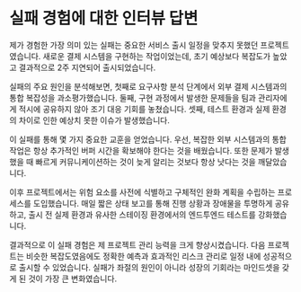 # 실패 경험에 대한 인터뷰 답변

제가 경험한 가장 의미 있는 실패는 중요한 서비스 출시 일정을 맞추지 못했던 프로젝트였습니다. 새로운 결제 시스템을 구현하는 작업이었는데, 초기 예상보다 복잡도가 높았고 결과적으로 2주 지연되어 출시되었습니다.

실패의 주요 원인을 분석해보면, 첫째로 요구사항 분석 단계에서 외부 결제 시스템과의 통합 복잡성을 과소평가했습니다. 둘째, 구현 과정에서 발생한 문제들을 팀과 관리자에게 적시에 공유하지 않아 조기 대응 기회를 놓쳤습니다. 셋째, 테스트 환경과 실제 환경의 차이로 인한 예상치 못한 이슈가 발생했습니다.

이 실패를 통해 몇 가지 중요한 교훈을 얻었습니다. 우선, 복잡한 외부 시스템과의 통합 작업은 항상 추가적인 버퍼 시간을 확보해야 한다는 것을 배웠습니다. 또한 문제가 발생했을 때 빠르게 커뮤니케이션하는 것이 늦게 알리는 것보다 항상 낫다는 것을 깨달았습니다.

이후 프로젝트에서는 위험 요소를 사전에 식별하고 구체적인 완화 계획을 수립하는 프로세스를 도입했습니다. 매일 짧은 상태 보고를 통해 진행 상황과 장애물을 투명하게 공유하고, 출시 전 실제 환경과 유사한 스테이징 환경에서의 엔드투엔드 테스트를 강화했습니다.

결과적으로 이 실패 경험은 제 프로젝트 관리 능력을 크게 향상시켰습니다. 다음 프로젝트는 비슷한 복잡도였음에도 정확한 예측과 효과적인 리스크 관리로 일정 내에 성공적으로 출시할 수 있었습니다. 실패가 좌절의 원인이 아니라 성장의 기회라는 마인드셋을 갖게 된 것이 가장 큰 변화였습니다.